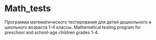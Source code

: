 # Math_tests
Программа математического тестирования для детей дошкольного и школьного возраста 1-4 классы.
Mathematical testing program for preschool and school-age children grades 1-4.


